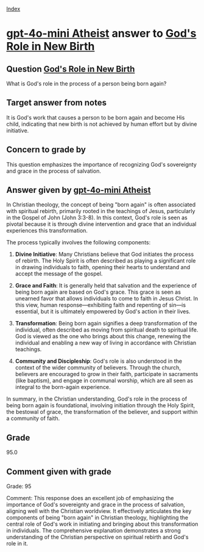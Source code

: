 
[Index](../../index.md)
# [gpt-4o-mini Atheist](../../answering_models/gpt-4o-mini_Atheist.md) answer to [God's Role in New Birth](../../questions/God's_Role_in_New_Birth.md)

## Question [God's Role in New Birth](../../questions/God's_Role_in_New_Birth.md)
What is God's role in the process of a person being born again?

## Target answer from notes
It is God's work that causes a person to be born again and become His child, indicating that new birth is not achieved by human effort but by divine initiative.

## Concern to grade by
This question emphasizes the importance of recognizing God's sovereignty and grace in the process of salvation.

## Answer given by [gpt-4o-mini Atheist](../../answering_models/gpt-4o-mini_Atheist.md)
In Christian theology, the concept of being "born again" is often associated with spiritual rebirth, primarily rooted in the teachings of Jesus, particularly in the Gospel of John (John 3:3-8). In this context, God's role is seen as pivotal because it is through divine intervention and grace that an individual experiences this transformation. 

The process typically involves the following components:

1. **Divine Initiative**: Many Christians believe that God initiates the process of rebirth. The Holy Spirit is often described as playing a significant role in drawing individuals to faith, opening their hearts to understand and accept the message of the gospel.

2. **Grace and Faith**: It is generally held that salvation and the experience of being born again are based on God's grace. This grace is seen as unearned favor that allows individuals to come to faith in Jesus Christ. In this view, human response—exhibiting faith and repenting of sin—is essential, but it is ultimately empowered by God's action in their lives.

3. **Transformation**: Being born again signifies a deep transformation of the individual, often described as moving from spiritual death to spiritual life. God is viewed as the one who brings about this change, renewing the individual and enabling a new way of living in accordance with Christian teachings.

4. **Community and Discipleship**: God's role is also understood in the context of the wider community of believers. Through the church, believers are encouraged to grow in their faith, participate in sacraments (like baptism), and engage in communal worship, which are all seen as integral to the born-again experience.

In summary, in the Christian understanding, God's role in the process of being born again is foundational, involving initiation through the Holy Spirit, the bestowal of grace, the transformation of the believer, and support within a community of faith.

## Grade
95.0

## Comment given with grade
Grade: 95

Comment: This response does an excellent job of emphasizing the importance of God's sovereignty and grace in the process of salvation, aligning well with the Christian worldview. It effectively articulates the key components of being "born again" in Christian theology, highlighting the central role of God's work in initiating and bringing about this transformation in individuals. The comprehensive explanation demonstrates a strong understanding of the Christian perspective on spiritual rebirth and God's role in it.
